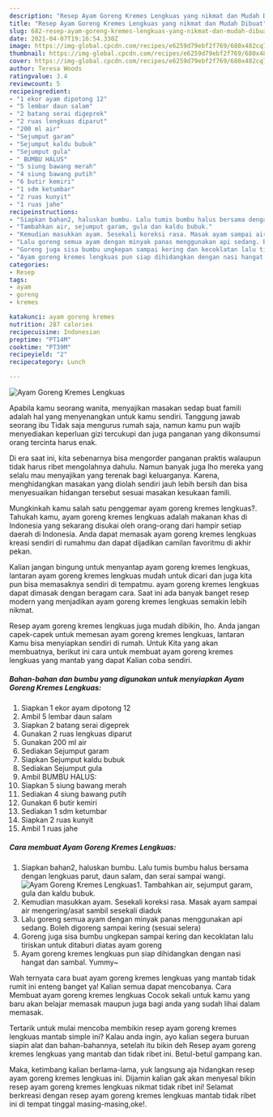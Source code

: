 ```yaml
---
description: "Resep Ayam Goreng Kremes Lengkuas yang nikmat dan Mudah Dibuat"
title: "Resep Ayam Goreng Kremes Lengkuas yang nikmat dan Mudah Dibuat"
slug: 682-resep-ayam-goreng-kremes-lengkuas-yang-nikmat-dan-mudah-dibuat
date: 2021-04-07T19:16:54.330Z
image: https://img-global.cpcdn.com/recipes/e6259d79ebf2f769/680x482cq70/ayam-goreng-kremes-lengkuas-foto-resep-utama.jpg
thumbnail: https://img-global.cpcdn.com/recipes/e6259d79ebf2f769/680x482cq70/ayam-goreng-kremes-lengkuas-foto-resep-utama.jpg
cover: https://img-global.cpcdn.com/recipes/e6259d79ebf2f769/680x482cq70/ayam-goreng-kremes-lengkuas-foto-resep-utama.jpg
author: Teresa Woods
ratingvalue: 3.4
reviewcount: 5
recipeingredient:
- "1 ekor ayam dipotong 12"
- "5 lembar daun salam"
- "2 batang serai digeprek"
- "2 ruas lengkuas diparut"
- "200 ml air"
- "Sejumput garam"
- "Sejumput kaldu bubuk"
- "Sejumput gula"
- " BUMBU HALUS"
- "5 siung bawang merah"
- "4 siung bawang putih"
- "6 butir kemiri"
- "1 sdm ketumbar"
- "2 ruas kunyit"
- "1 ruas jahe"
recipeinstructions:
- "Siapkan bahan2, haluskan bumbu. Lalu tumis bumbu halus bersama dengan lengkuas parut, daun salam, dan serai sampai wangi."
- "Tambahkan air, sejumput garam, gula dan kaldu bubuk."
- "Kemudian masukkan ayam. Sesekali koreksi rasa. Masak ayam sampai air mengering/asat sambil sesekali diaduk"
- "Lalu goreng semua ayam dengan minyak panas menggunakan api sedang. Boleh digoreng sampai kering (sesuai selera)"
- "Goreng juga sisa bumbu ungkepan sampai kering dan kecoklatan lalu tiriskan untuk ditaburi diatas ayam goreng"
- "Ayam goreng kremes lengkuas pun siap dihidangkan dengan nasi hangat dan sambal. Yummy~"
categories:
- Resep
tags:
- ayam
- goreng
- kremes

katakunci: ayam goreng kremes 
nutrition: 287 calories
recipecuisine: Indonesian
preptime: "PT14M"
cooktime: "PT39M"
recipeyield: "2"
recipecategory: Lunch

---
```



![Ayam Goreng Kremes Lengkuas](https://img-global.cpcdn.com/recipes/e6259d79ebf2f769/680x482cq70/ayam-goreng-kremes-lengkuas-foto-resep-utama.jpg)

Apabila kamu seorang wanita, menyajikan masakan sedap buat famili adalah hal yang menyenangkan untuk kamu sendiri. Tanggung jawab seorang ibu Tidak saja mengurus rumah saja, namun kamu pun wajib menyediakan keperluan gizi tercukupi dan juga panganan yang dikonsumsi orang tercinta harus enak.

Di era  saat ini, kita sebenarnya bisa mengorder panganan praktis walaupun tidak harus ribet mengolahnya dahulu. Namun banyak juga lho mereka yang selalu mau menyajikan yang terenak bagi keluarganya. Karena, menghidangkan masakan yang diolah sendiri jauh lebih bersih dan bisa menyesuaikan hidangan tersebut sesuai masakan kesukaan famili. 



Mungkinkah kamu salah satu penggemar ayam goreng kremes lengkuas?. Tahukah kamu, ayam goreng kremes lengkuas adalah makanan khas di Indonesia yang sekarang disukai oleh orang-orang dari hampir setiap daerah di Indonesia. Anda dapat memasak ayam goreng kremes lengkuas kreasi sendiri di rumahmu dan dapat dijadikan camilan favoritmu di akhir pekan.

Kalian jangan bingung untuk menyantap ayam goreng kremes lengkuas, lantaran ayam goreng kremes lengkuas mudah untuk dicari dan juga kita pun bisa memasaknya sendiri di tempatmu. ayam goreng kremes lengkuas dapat dimasak dengan beragam cara. Saat ini ada banyak banget resep modern yang menjadikan ayam goreng kremes lengkuas semakin lebih nikmat.

Resep ayam goreng kremes lengkuas juga mudah dibikin, lho. Anda jangan capek-capek untuk memesan ayam goreng kremes lengkuas, lantaran Kamu bisa menyiapkan sendiri di rumah. Untuk Kita yang akan membuatnya, berikut ini cara untuk membuat ayam goreng kremes lengkuas yang mantab yang dapat Kalian coba sendiri.

<!--inarticleads1-->

##### Bahan-bahan dan bumbu yang digunakan untuk menyiapkan Ayam Goreng Kremes Lengkuas:

1. Siapkan 1 ekor ayam dipotong 12
1. Ambil 5 lembar daun salam
1. Siapkan 2 batang serai digeprek
1. Gunakan 2 ruas lengkuas diparut
1. Gunakan 200 ml air
1. Sediakan Sejumput garam
1. Siapkan Sejumput kaldu bubuk
1. Sediakan Sejumput gula
1. Ambil  BUMBU HALUS:
1. Siapkan 5 siung bawang merah
1. Sediakan 4 siung bawang putih
1. Gunakan 6 butir kemiri
1. Sediakan 1 sdm ketumbar
1. Siapkan 2 ruas kunyit
1. Ambil 1 ruas jahe




<!--inarticleads2-->

##### Cara membuat Ayam Goreng Kremes Lengkuas:

1. Siapkan bahan2, haluskan bumbu. Lalu tumis bumbu halus bersama dengan lengkuas parut, daun salam, dan serai sampai wangi.
<img src="https://img-global.cpcdn.com/steps/85e27798dd12c18a/160x128cq70/ayam-goreng-kremes-lengkuas-langkah-memasak-1-foto.jpg" alt="Ayam Goreng Kremes Lengkuas">1. Tambahkan air, sejumput garam, gula dan kaldu bubuk.
1. Kemudian masukkan ayam. Sesekali koreksi rasa. Masak ayam sampai air mengering/asat sambil sesekali diaduk
1. Lalu goreng semua ayam dengan minyak panas menggunakan api sedang. Boleh digoreng sampai kering (sesuai selera)
1. Goreng juga sisa bumbu ungkepan sampai kering dan kecoklatan lalu tiriskan untuk ditaburi diatas ayam goreng
1. Ayam goreng kremes lengkuas pun siap dihidangkan dengan nasi hangat dan sambal. Yummy~




Wah ternyata cara buat ayam goreng kremes lengkuas yang mantab tidak rumit ini enteng banget ya! Kalian semua dapat mencobanya. Cara Membuat ayam goreng kremes lengkuas Cocok sekali untuk kamu yang baru akan belajar memasak maupun juga bagi anda yang sudah lihai dalam memasak.

Tertarik untuk mulai mencoba membikin resep ayam goreng kremes lengkuas mantab simple ini? Kalau anda ingin, ayo kalian segera buruan siapin alat dan bahan-bahannya, setelah itu bikin deh Resep ayam goreng kremes lengkuas yang mantab dan tidak ribet ini. Betul-betul gampang kan. 

Maka, ketimbang kalian berlama-lama, yuk langsung aja hidangkan resep ayam goreng kremes lengkuas ini. Dijamin kalian gak akan menyesal bikin resep ayam goreng kremes lengkuas nikmat tidak ribet ini! Selamat berkreasi dengan resep ayam goreng kremes lengkuas mantab tidak ribet ini di tempat tinggal masing-masing,oke!.

